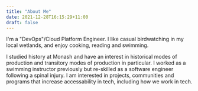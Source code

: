 ```yaml
---
title: "About Me"
date: 2021-12-28T16:15:29+11:00
draft: false
---
```


I'm a "DevOps"/Cloud Platform Engineer. I like casual birdwatching in my local wetlands, and enjoy cooking, reading and swimming. 

I studied history at Monash and have an interest in historical modes of production and transitory modes of production in particular. I worked as a swimming instructor previously but re-skilled as a software engineer following a spinal injury. I am interested in projects, communities and programs that increase accessability in tech, including how we work in tech.